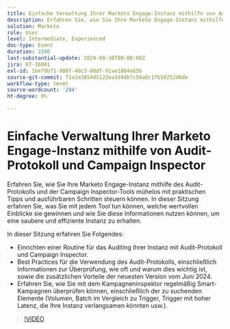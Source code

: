 ```yaml
---
title: Einfache Verwaltung Ihrer Marketo Engage-Instanz mithilfe von Audit-Protokoll und Campaign Inspector
description: Erfahren Sie, wie Sie Ihre Marketo Engage-Instanz mithilfe des Audit-Protokolls und der Campaign Inspector-Tools mühelos mit praktischen Tipps und ausführbaren Schritten steuern können. In dieser Sitzung erfahren Sie, was Sie mit jedem Tool tun können, welche wertvollen Einblicke sie gewinnen und wie Sie diese Informationen nutzen können, um eine saubere und effiziente Instanz zu erhalten.  In dieser Sitzung erfahren Sie, wie Sie mithilfe des Audit-Protokolls und des Campaign-Inspektors eine Routine für das Auditing Ihrer Instanz einrichten.  Best Practices für die Verwendung des Audit-Protokolls, einschließlich Informationen zur Überprüfung, wie oft und warum dies wichtig ist, sowie die zusätzlichen Vorteile der neuesten Version vom Juni 2024.  Erfahren Sie, wie Sie mit dem Kampagneninspektor regelmäßig Smart-Kampagnen überprüfen können, einschließlich der zu suchenden Elemente (Volumen, Batch im Vergleich zu Trigger, Trigger mit hoher Latenz, die Ihre Instanz verlangsamen könnten usw.).
solution: Marketo
role: User
level: Intermediate, Experienced
doc-type: Event
duration: 2100
last-substantial-update: 2024-08-30T00:00:00Z
jira: KT-16001
exl-id: 1be79b71-986f-40c3-80df-91ae1804a65b
source-git-commit: f1a3a3854d5122ea3d4db7c56a0c1fb50252d6de
workflow-type: tm+mt
source-wordcount: '294'
ht-degree: 0%

---
```


# Einfache Verwaltung Ihrer Marketo Engage-Instanz mithilfe von Audit-Protokoll und Campaign Inspector

Erfahren Sie, wie Sie Ihre Marketo Engage-Instanz mithilfe des Audit-Protokolls und der Campaign Inspector-Tools mühelos mit praktischen Tipps und ausführbaren Schritten steuern können. In dieser Sitzung erfahren Sie, was Sie mit jedem Tool tun können, welche wertvollen Einblicke sie gewinnen und wie Sie diese Informationen nutzen können, um eine saubere und effiziente Instanz zu erhalten.

In dieser Sitzung erfahren Sie Folgendes:

* Einrichten einer Routine für das Auditing Ihrer Instanz mit Audit-Protokoll und Campaign Inspector.
* Best Practices für die Verwendung des Audit-Protokolls, einschließlich Informationen zur Überprüfung, wie oft und warum dies wichtig ist, sowie die zusätzlichen Vorteile der neuesten Version vom Juni 2024.
* Erfahren Sie, wie Sie mit dem Kampagneninspektor regelmäßig Smart-Kampagnen überprüfen können, einschließlich der zu suchenden Elemente (Volumen, Batch im Vergleich zu Trigger, Trigger mit hoher Latenz, die Ihre Instanz verlangsamen könnten usw.).

>[!VIDEO](https://video.tv.adobe.com/v/3432944/?learn=on)
